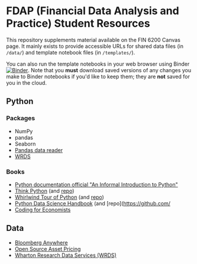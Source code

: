 # FDAP (Financial Data Analysis and Practice) Student Resources

This repository supplements material available on the FIN 6200 Canvas page. It mainly exists to provide accessible URLs for shared data files (in `/data/`) and template notebook files (in `/templates/`).

You can also run the template notebooks in your web browser using Binder [![Binder](https://mybinder.org/badge_logo.svg)](https://mybinder.org/v2/gh/lukestein-classes/fdap_public/HEAD). Note that you **must** download saved versions of any changes you make to Binder notebooks if you'd like to keep them; they are **not** saved for you in the cloud.


## Python

### Packages
- NumPy
- pandas
- Seaborn
- [Pandas data reader](https://pydata.github.io/pandas-datareader/)
- [WRDS](https://github.com/wharton/wrds)

### Books
- [Python documentation official "An Informal Introduction to Python"](https://docs.python.org/3/tutorial/introduction.html#)
- [Think Python](https://greenteapress.com/wp/think-python-2e/) (and [repo](https://github.com/AllenDowney/ThinkPython2))
- [Whirlwind Tour of Python](https://jakevdp.github.io/WhirlwindTourOfPython/) (and [repo](https://github.com/jakevdp/WhirlwindTourOfPython))
- [Python Data Science Handbook](https://jakevdp.github.io/PythonDataScienceHandbook/) (and [repo](https://github.com/
- [Coding for Economists](https://aeturrell.github.io/coding-for-economists/)


## Data
- [Bloomberg Anywhere](https://bba.bloomberg.com)
- [Open Source Asset Pricing](https://www.openassetpricing.com/data/)
- [Wharton Research Data Services (WRDS)](https://wrds-www.wharton.upenn.edu)